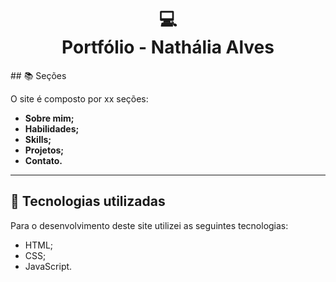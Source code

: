 <h1 align="center">
  💻<br>Portfólio - Nathália Alves
</h1>
## 📚 Seções

O site é composto por xx seções:

- **Sobre mim;**
- **Habilidades;**
- **Skills;**
- **Projetos;**
- **Contato.**

---

## 💼 Tecnologias utilizadas

Para o desenvolvimento deste site utilizei as seguintes tecnologias:
- HTML;
- CSS;
- JavaScript.


</table>
